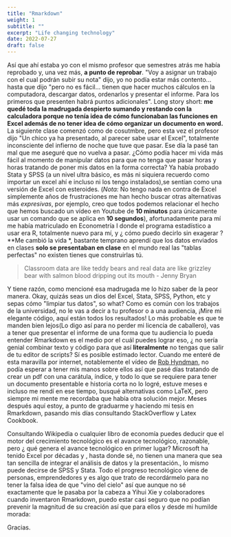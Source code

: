 ```yaml
---
title: "Rmarkdown"
weight: 1
subtitle: ""
excerpt: "Life changing technology"
date: 2022-07-27
draft: false
---
```


Así que ahí estaba yo con el mismo profesor que semestres atrás me había reprobado y, una vez más, **a punto de reprobar**. "Voy a asignar un trabajo con el cual podrán subir su nota" dijo, yo no podía estar más contento... hasta que dijo "pero no es fácil... tienen que hacer muchos cálculos en la computadora, descargar datos, ordenarlos y presentar el informe. Para los primeros que presenten habrá puntos adicionales". Long story short: **me quedé toda la madrugada despierto sumando  y restando con la calculadora porque no tenía idea de cómo funcionaban las funciones en Excel además de no tener idea de cómo organizar un documento en word.**  La siguiente clase comenzó como de cosutmbre, pero esta vez el profesor dijo "Un chico ya ha presentado, al parecer sabe usar el Excel", totalmente inconsciente del infierno de noche que tuve que pasar. Ese día la pasé tan mal que me aseguré que no vuelva a pasar. 
¿Cómo podía hacer mi vida más fácil al momento de manipular datos para que no tenga que pasar horas y horas tratando de poner mis datos en la forma correcta? Ya había probado Stata y SPSS (a un nivel ultra básico, es más ni siquiera recuerdo como importar un excel ahí e incluso ni los tengo instalados),se sentían como una versión de Excel con esteroides. (*Nota:* No tengo nada en contra de Excel simplemente años de frustraciones me han hecho buscar otras alternativas más *expresivas*, por ejemplo, creo que todos podemos relacionar el hecho que hemos buscado un vídeo en Youtube de **10 minutos** para únicamente usar un comando que se aplica en **10 segundos**), afortunadamente para mí me había matriculado en Econometría I donde el programa estadístico a usar era R, totalmente nuevo para mí, y ¿ cómo puedo decirlo sin exagerar ? **Me cambió la vida *,  bastante temprano aprendí que los datos enviados en clases **solo se presentaban en clase**  en el mundo real las "tablas perfectas" no existen tienes que construirlas tú. 

> Classroom data are like teddy bears and real data are like grizzley bear with salmon blood dripping out its mouth - Jenny Bryan

Y tiene razón, como mencioné esa madrugada me lo hizo saber de la peor manera.
Okay, quizás seas un dios del Excel, Stata, SPSS, Python, etc y sepas cómo "limpiar tus datos", so what? Como es común con los trabajos de la universidad, no le vas a decir a tu profesor o a una audiencia, ¡Mire mi elegante código, aquí están todos los resultados! Lo más probable es que te manden bien lejos(Lo digo así para no perder mi licencia de caballero), vas a tener que presentar el informe de una forma que tu audiencia lo pueda entender Rmarkdown es el medio por el cuál puedes lograr eso, ¿ no sería genial combinar texto y código para que así **literalmente** no tengas que salir de tu editor de scripts? Sí es posible estimado lector. Cuando me enteré de esta maravilla por internet, notablemente el vídeo de [Rob Hyndman](https://www.youtube.com/watch?v=_D-ux3MqGug), no podía esperar a tener mis manos sobre ellos así que pasé días tratando de crear un pdf con una carátula, índice, y todo lo que se requiere para tener un documento presentable e historia corta no lo logré, estuve meses e incluso me rendí en ese tiempo, busqué alternativas como LaTeX, pero siempre mi mente me recordaba que había otra solución mejor. Meses después aquí estoy, a punto de graduarme y haciendo mi tesis en Rmarkdown, pasando mis días consultando StackOverflow y Latex Cookbook.

Consultando Wikipedia o cualquier libro de economía puedes deducir que el motor del crecimiento tecnológico es el avance tecnológico, razonable, pero ¿ qué genera el avance tecnológico en primer lugar? Microsoft ha tenido Excel por décadas y , hasta donde sé, no tienen una manera que sea tan sencilla de integrar el análisis de datos y la presentación., lo mismo puede decirse de SPSS y Stata. Todo el progreso tecnológico viene de personas, emprendedores y es algo que trato de recordármelo para no tener la falsa idea de que "vino del cielo" así que aunque no sé exactamente que le pasaba por la cabeza a Yihui Xie y colaboradores cuando inventaron Rmarkdown, puedo estar casi seguro que no podían prevenir la magnitud de su creación así que para ellos y desde mi humilde morada:

Gracias.
